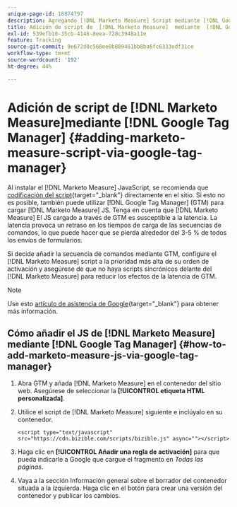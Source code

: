 ```yaml
---
unique-page-id: 18874797
description: Agregando [!DNL Marketo Measure] Script mediante [!DNL Google Tag Manager] - [!DNL Marketo Measure]
title: Adición de script de  [!DNL Marketo Measure]  mediante  [!DNL Google Tag Manager]
exl-id: 539efb10-35cb-4146-8eea-728c3948a11e
feature: Tracking
source-git-commit: 9e672d0c568ee0b889461bb8ba6fc6333edf31ce
workflow-type: tm+mt
source-wordcount: '192'
ht-degree: 44%

---
```


# Adición de script de [!DNL Marketo Measure]mediante [!DNL Google Tag Manager] {#adding-marketo-measure-script-via-google-tag-manager}

Al instalar el [!DNL Marketo Measure] JavaScript, se recomienda que [codificación del script](/help/marketo-measure-tracking/setting-up-tracking/adding-marketo-measure-script.md){target="_blank"} directamente en el sitio. Si esto no es posible, también puede utilizar [!DNL Google Tag Manager] (GTM) para cargar [!DNL Marketo Measure] JS. Tenga en cuenta que [!DNL Marketo Measure] El JS cargado a través de GTM es susceptible a la latencia. La latencia provoca un retraso en los tiempos de carga de las secuencias de comandos, lo que puede hacer que se pierda alrededor del 3-5 % de todos los envíos de formularios.

Si decide añadir la secuencia de comandos mediante GTM, configure el [!DNL Marketo Measure] script a la prioridad más alta de su orden de activación y asegúrese de que no haya scripts sincrónicos delante del [!DNL Marketo Measure] para reducir los efectos de la latencia de GTM.

>[!NOTE]
>
>Use esto [artículo de asistencia de Google](https://support.google.com/tagmanager/answer/2772421?hl=es){target="_blank"} para obtener más información.

## Cómo añadir el JS de [!DNL Marketo Measure] mediante [!DNL Google Tag Manager] {#how-to-add-marketo-measure-js-via-google-tag-manager}

1. Abra GTM y añada [!DNL Marketo Measure] en el contenedor del sitio web. Asegúrese de seleccionar la **[!UICONTROL etiqueta HTML personalizada]**.

1. Utilice el script de [!DNL Marketo Measure] siguiente e inclúyalo en su contenedor.

   `<script type="text/javascript" src="https://cdn.bizible.com/scripts/bizible.js" async=""></script>`

1. Haga clic en **[!UICONTROL Añadir una regla de activación]** para que pueda indicarle a Google que cargue el fragmento en *Todas las páginas*.

1. Vaya a la sección Información general sobre el borrador del contenedor situada a la izquierda. Haga clic en el botón para crear una versión del contenedor y publicar los cambios.
